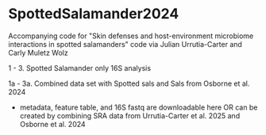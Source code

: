 # SpottedSalamander2024
Accompanying code for "Skin defenses and host-environment microbiome interactions in spotted salamanders"
code via Julian Urrutia-Carter and Carly Muletz Wolz

1 - 3. Spotted Salamander only 16S analysis

1a - 3a. Combined data set with Spotted sals and Sals from Osborne et al. 2024
- metadata, feature table, and 16S fastq are downloadable here OR can be created by combining SRA data from Urrutia-Carter et al. 2025 and Osborne et al. 2024
